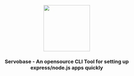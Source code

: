 <div align="center">
  <img height=150 width=150 src="https://avatars.githubusercontent.com/u/174296391?s=200&v=4"></img>
  <br>
  <h3>Servobase - An opensource CLI Tool for setting up express/node.js apps  quickly</h3>
</div>
